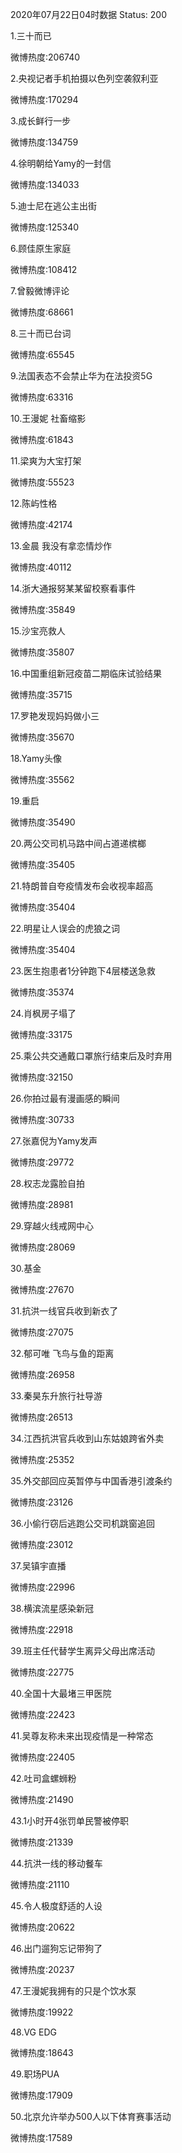 2020年07月22日04时数据
Status: 200

1.三十而已

微博热度:206740

2.央视记者手机拍摄以色列空袭叙利亚

微博热度:170294

3.成长鲜行一步

微博热度:134759

4.徐明朝给Yamy的一封信

微博热度:134033

5.迪士尼在逃公主出街

微博热度:125340

6.顾佳原生家庭

微博热度:108412

7.曾毅微博评论

微博热度:68661

8.三十而已台词

微博热度:65545

9.法国表态不会禁止华为在法投资5G

微博热度:63316

10.王漫妮 社畜缩影

微博热度:61843

11.梁爽为大宝打架

微博热度:55523

12.陈屿性格

微博热度:42174

13.金晨 我没有拿恋情炒作

微博热度:40112

14.浙大通报努某某留校察看事件

微博热度:35849

15.沙宝亮救人

微博热度:35807

16.中国重组新冠疫苗二期临床试验结果

微博热度:35715

17.罗艳发现妈妈做小三

微博热度:35670

18.Yamy头像

微博热度:35562

19.重启

微博热度:35490

20.两公交司机马路中间占道递槟榔

微博热度:35405

21.特朗普自夸疫情发布会收视率超高

微博热度:35404

22.明星让人误会的虎狼之词

微博热度:35404

23.医生抱患者1分钟跑下4层楼送急救

微博热度:35374

24.肖枫房子塌了

微博热度:33175

25.乘公共交通戴口罩旅行结束后及时弃用

微博热度:32150

26.你拍过最有漫画感的瞬间

微博热度:30733

27.张嘉倪为Yamy发声

微博热度:29772

28.权志龙露脸自拍

微博热度:28981

29.穿越火线戒网中心

微博热度:28069

30.基金

微博热度:27670

31.抗洪一线官兵收到新衣了

微博热度:27075

32.郁可唯 飞鸟与鱼的距离

微博热度:26958

33.秦昊东升旅行社导游

微博热度:26513

34.江西抗洪官兵收到山东姑娘跨省外卖

微博热度:25352

35.外交部回应英暂停与中国香港引渡条约

微博热度:23126

36.小偷行窃后逃跑公交司机跳窗追回

微博热度:23012

37.吴镇宇直播

微博热度:22996

38.横滨流星感染新冠

微博热度:22918

39.班主任代替学生离异父母出席活动

微博热度:22775

40.全国十大最堵三甲医院

微博热度:22423

41.吴尊友称未来出现疫情是一种常态

微博热度:22405

42.吐司盒螺蛳粉

微博热度:21490

43.1小时开4张罚单民警被停职

微博热度:21339

44.抗洪一线的移动餐车

微博热度:21110

45.令人极度舒适的人设

微博热度:20622

46.出门遛狗忘记带狗了

微博热度:20237

47.王漫妮我拥有的只是个饮水泵

微博热度:19922

48.VG EDG

微博热度:18643

49.职场PUA

微博热度:17909

50.北京允许举办500人以下体育赛事活动

微博热度:17589

